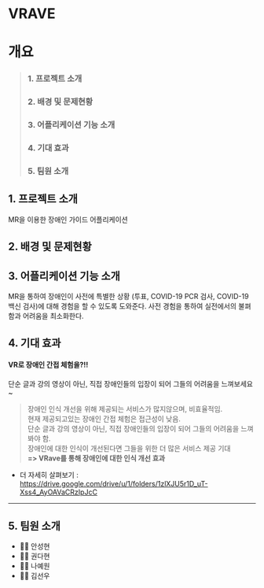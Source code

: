 # VRAVE


# 개요
 > ### 1. 프로젝트 소개
 > ### 2. 배경 및 문제현황
 > ### 3. 어플리케이션 기능 소개
 > ### 4. 기대 효과
 > ### 5. 팀원 소개


## 1. 프로젝트 소개
MR을 이용한 장애인 가이드 어플리케이션


## 2. 배경 및 문제현황


## 3. 어플리케이션 기능 소개
MR을 통하여 장애인이 사전에 특별한 상황 (투표, COVID-19 PCR 검사, COVID-19 백신 검사)에 대해 경험을 할 수 있도록 도와준다. 사전 경험을 통하여 실전에서의 불펴함과 어려움을 최소화한다.

## 4. 기대 효과


#### VR로 장애인 간접 체험을?!!   
단순 글과 강의 영상이 아닌, 직접 장애인들의 입장이 되어 그들의 어려움을 느껴보세요~   
> 장애인 인식 개선을 위해 제공되는 서비스가 많지않으며, 비효율적임.   
현재 제공되고있는 장애인 간접 체험은 접근성이 낮음.   
단순 글과 강의 영상이 아닌, 직접 장애인들의 입장이 되어 그들의 어려움을 느껴봐야 함.   
장애인에 대한 인식이 개선된다면 그들을 위한 더 많은 서비스 제공 기대   
**=> VRave를 통해 장애인에 대한 인식 개선 효과**   
* 더 자세히 살펴보기 : <https://drive.google.com/drive/u/1/folders/1zlXJU5r1D_uT-Xss4_AyOAVaCRzIpJcC>
***
## 5. 팀원 소개
* 🧑‍💻 안성현
* 👩‍💻 권다현
* 👩‍💻 나예원
* 🧑‍💻 김선우

